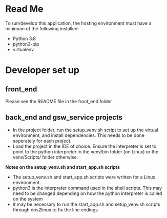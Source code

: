# Read Me
To run/develop  this application, the hosting environment must have a minimum of the following installed:
* Python 3.8
* python3-pip
* virtualenv

# Developer set up
## front_end 
Please see the README file in the front_end folder
## back_end and gsw_service projects
* In the project folder, run the setup_venv.sh script to set up the virtual environment, and install dependencies. This needs to be done seperately for each project.
* Load the project in the IDE of choice. Ensure the interpreter is set to point to the python interpreter in the venv/bin folder (on Linux) or the venv/Scripts/ folder otherwise.


**Notes on the setup_venv.sh and start_app.sh scripts**
* The setup_venv.sh and start_app.sh scripts were written for a Linux environment.
* python3 is the interpreter command used in the shell scripts. This may need to be changed depending on how the python interpreter is called on the system
* it may be necessary to run the start_app.sh and setup_venv.sh scripts through dos2linux to fix the line endings
